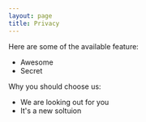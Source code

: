 ```yaml
---
layout: page
title: Privacy
---
```


Here are some of the available feature:
- Awesome
- Secret

Why you should choose us:
- We are looking out for you
- It's a new soltuion
